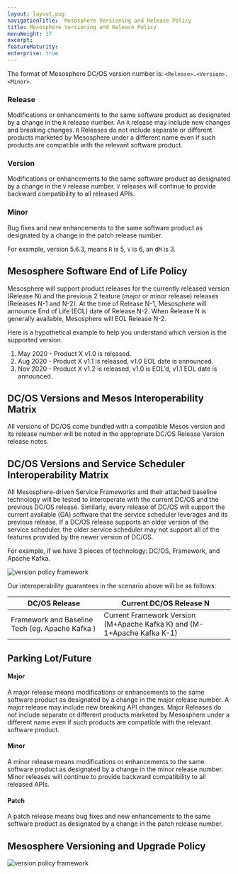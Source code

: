 ```yaml
---
layout: layout.pug
navigationTitle:  Mesosphere Versioning and Release Policy
title: Mesosphere Versioning and Release Policy
menuWeight: 17
excerpt:
featureMaturity:
enterprise: true
---
```

The format of Mesosphere DC/OS version number is: <code>&lt;Release&gt;.&lt;Version&gt;.&lt;Minor&gt;</code>.

<h3>Release</h3>

Modifications or enhancements to the same software product as designated by a change in the <code>R</code> release number.  An <code>R</code> release may include new changes and breaking changes. <code>R</code> Releases do not include separate or different products marketed by Mesosphere under a different name even if such products are compatible with the relevant software product.

<h3>Version</h3>

Modifications or enhancements to the same software product as designated by a change in the <code>V</code> release number. <code>V</code> releases will continue to provide backward compatibility to all released APIs.

<h3>Minor</h3>

Bug fixes and new enhancements to the same software product as designated by a change in the patch release number.

For example, version 5.6.3, means <code>R</code> is 5, <code>V</code> is 6, an d<code>M</code> is 3.

<h2>Mesosphere Software End of Life Policy</h2>

Mesosphere will support product releases for the currently released version (Release N) and the previous 2 feature (major or minor release) releases (Releases N-1 and N-2). At the time of Release N-1, Mesosphere will announce End of Life (EOL) date of Release N-2. When Release N is generally available, Mesosphere will EOL Release N-2.

Here is a hypothetical example to help you understand which version is the supported version.

<ol>
<li>May 2020 - Product X v1.0 is released.</li>
<li>Aug 2020 - Product X v1.1 is released, v1.0 EOL date is announced.</li>
<li>Nov 2020 - Product X v1.2 is released,  v1.0 is EOL’d, v1.1 EOL date is announced.</li>
</ol>

<h2>DC/OS Versions and Mesos Interoperability Matrix</h2>

All versions of DC/OS come bundled with a compatible Mesos version and its release number will be noted in the appropriate DC/OS Release Version release notes.

<h2>DC/OS Versions and Service Scheduler Interoperability Matrix</h2>

All Mesosphere-driven Service Frameworks and their attached baseline technology will be tested to interoperate with the current DC/OS and the previous DC/OS release. Similarly, every release of DC/OS will support the current available (GA) software that the service scheduler leverages and its previous release.  If a DC/OS release supports an older version of the service scheduler, the older service scheduler may not support all of the features provided by the newer version of DC/OS.

For example, if we have 3 pieces of technology: DC/OS, Framework, and Apache Kafka.

![version policy framework](/docs/1.9/img/version-policy-1.png)

Our interoperability guarantees in the scenario above will be as follows:

<table>
<thead>
<tr>
  <th><strong>DC/OS Release</strong></th>
  <th><strong>Current DC/OS Release N</strong></th>
</tr>
</thead>
<tbody>
<tr>
  <td>Framework and Baseline Tech (eg. Apache Kafka )</td>
  <td>Current Framework Version (M+Apache Kafka K) and (M-1+Apache Kafka K-1)</td>
</tr>
</tbody>
</table>

<h2>Parking Lot/Future</h2>

<!-- ### Semantic Versioning

Semantic versioning is a widely-adopted scheme for describing meaning about the underlying code and what has been modified from one version to the next.  It is  well documented at [www.semver.org](http://www.semver.org/) and is based on a release number which has 3 primary components: major release number, minor release number and patch release number.

### `<MAJOR>.<MINOR>.<PATCH>`
-->

<h4>Major</h4>

A major release means modifications or enhancements to the same software product as designated by a change in the major release number.  A major release may include new breaking API changes. Major Releases do not include separate or different products marketed by Mesosphere under a different name even if such products are compatible with the relevant software product.

<h4>Minor</h4>

A minor release means modifications or enhancements to the same software product as designated by a change in the minor release number. Minor releases will continue to provide backward compatibility to all released APIs.

<h4>Patch</h4>

A patch release means bug fixes and new enhancements to the same software product as designated by a change in the patch release number.

<h2>Mesosphere Versioning and Upgrade Policy</h2>

![version policy framework](/docs/1.9/img/version-policy-2.png)